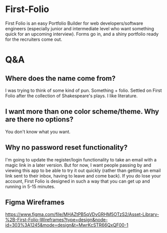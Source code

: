 # First-Folio
First Folio is an easy Portfolio Builder for web developers/software engineers (especially junior and intermediate level who want something quick for an upcoming interview). Forms go in, and a shiny portfolio ready for the recruiters come out. 

# Q&A

## Where does the name come from?
I was trying to think of some kind of pun. Something + folio. Settled on First Folio after the collection of Shakespeare's plays. I like literature.

## I want more than one color scheme/theme. Why are there no options?
You don't know what you want.

## Why no password reset functionality?
I'm going to update the register/login functionality to take an email with a magic link in a later version. But for now, I want people passing by and viewing this app to be able to try it out quickly (rather than getting an email link sent to their inbox, having to leave and come back). If you do lose your account, First Folio is designed in such a way that you can get up and running in 5-15 minutes. 

## Figma Wireframes
https://www.figma.com/file/MHAZtPB5qVDvGRHM5OTzS2/Asset-Library-%2B-First-Folio-Wireframes?type=design&node-id=303%3A1245&mode=design&t=MwrKcSTR66QxQF00-1


